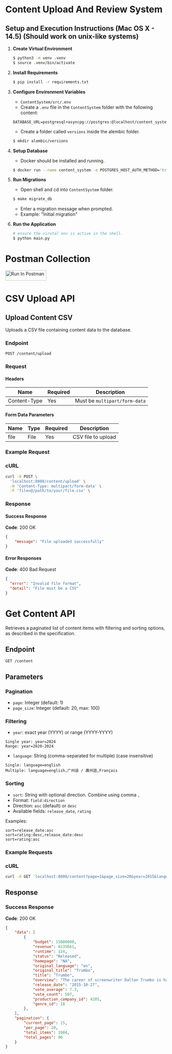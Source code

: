 # Content Upload And Review System

## Setup and Execution Instructions (Mac OS X - 14.5) (Should work on unix-like systems)

1. **Create Virtual Environment**
    ```bash
    $ python3 -m venv .venv
    $ source .venv/bin/activate
    ```

2. **Install Requirements**
    ```bash
    $ pip install -r requirements.txt
    ```

3. **Configure Environment Variables**
   - `ContentSystem/src/.env`
   - Create a `.env` file in the `ContentSystem` folder with the following content:
    ```
    DATABASE_URL=postgresql+asyncpg://postgres:@localhost/content_system
    ```
   - Create a folder called `versions` inside the alembic folder.
    ```bash
    $ mkdir alembic/versions
    ```

4. **Setup Database**
    - Docker should be installed and running.
    ```bash
    $ docker run --name content_system -e POSTGRES_HOST_AUTH_METHOD='trust' -e POSTGRES_PASSWORD='' -e POSTGRES_USER='postgres' -e POSTGRES_DB='content_system' -p 5432:5432  -d postgres:14
    ```

5. **Run Migrations**
    - Open shell and cd into `ContentSystem` folder.
    ```bash
    $ make migrate_db
    ```
   - Enter a migration message when prompted.
   - Example: "Initial migration"

6. **Run the Application**
    ```bash
    # ensure the virutal env is active in the shell.
    $ python main.py
    ```

# Postman Collection
[<img src="https://run.pstmn.io/button.svg" alt="Run In Postman" style="width: 128px; height: 32px;">](https://app.getpostman.com/run-collection/24968573-38b3f333-7237-44aa-8cc3-eacc638a0ef4?action=collection%2Ffork&source=rip_markdown&collection-url=entityId%3D24968573-38b3f333-7237-44aa-8cc3-eacc638a0ef4%26entityType%3Dcollection%26workspaceId%3Ddc0fcf15-45e7-4afb-b7a7-e6db7fe2c000#?env%5Bdev%5D=W3sia2V5IjoiaG9zdCIsInZhbHVlIjoibG9jYWxob3N0OjgwMDAiLCJlbmFibGVkIjp0cnVlLCJ0eXBlIjoiZGVmYXVsdCJ9XQ==)

# CSV Upload API

## Upload Content CSV

Uploads a CSV file containing content data to the database.

### Endpoint

```
POST /content/upload
```

### Request

#### Headers

| Name           | Required | Description                              |
|----------------|----------|------------------------------------------|
| Content-Type   | Yes      | Must be `multipart/form-data`           |

#### Form Data Parameters

| Name        | Type   | Required | Description                    |
|-------------|--------|----------|--------------------------------|
| file        | File   | Yes      | CSV file to upload             |

### Example Request

### cURL
```bash
curl -X POST \
  'localhost:8000/content/upload' \
  -H 'Content-Type: multipart/form-data' \
  -F 'file=@/path/to/your/file.csv' \
```

### Response

#### Success Response

**Code**: 200 OK

```json
{
    "message": "File uploaded successfully"
}
```

#### Error Responses

**Code**: 400 Bad Request

```json
{
  "error": "Invalid file format",
  "detail": "File must be a CSV"
}
```

# Get Content API

Retrieves a paginated list of content items with filtering and sorting options, as described in the specification.

## Endpoint

```
GET /content
```

## Parameters

### Pagination
- `page`: Integer (default: 1)
- `page_size`: Integer (default: 20, max: 100)

### Filtering
- `year`: exact year (YYYY) or range (YYYY-YYYY)

```
Single year: year=2024
Range: year=2020-2024
```
- `language`: String (comma-separated for multiple) (case insensitive)
```
Single: language=english
Multiple: language=english,广州话 / 廣州話,Français
```

### Sorting
- `sort`: String with optional direction. Combine using comma `,`
- Format: `field:direction`
- Direction: `asc` (default) or `desc`
- Available fields: `release_date`, `rating`

Examples:
```
sort=release_date:asc
sort=rating:desc,release_date:desc
sort=rating:asc
```

### Example Requests

### cURL
```bash
curl -X GET 'localhost:8000/content?page=1&page_size=20&year=2015&language=english&sort=rating:desc'
```

## Response

### Success Response

**Code**: 200 OK

```json
{
    "data": [
        {
            "budget": 15000000,
            "revenue": 8235661,
            "runtime": 124,
            "status": "Released",
            "homepage": "NA",
            "original_language": "en",
            "original_title": "Trumbo",
            "title": "Trumbo",
            "overview": "The career of screenwriter Dalton Trumbo is halted by a witch hunt in the late 1940s when he defies the anti-communist HUAC committee and is blacklisted.",
            "release_date": "2015-10-27",
            "vote_average": 7.3,
            "vote_count": 507,
            "production_company_id": 4205,
            "genre_id": 18
        },
    ],
    "pagination": {
        "current_page": 15,
        "per_page": 20,
        "total_items": 1904,
        "total_pages": 96
    }
}
```
